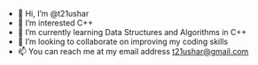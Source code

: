- 👋 Hi, I’m @t21ushar
- 👀 I’m interested C++
- 🌱 I’m currently learning Data Structures and Algorithms in C++
- 💞️ I’m looking to collaborate on improving my coding skills
- 📫 You can reach me at my email address t21ushar@gmail.com

<!---
t21ushar/t21ushar is a ✨ special ✨ repository because its `README.md` (this file) appears on your GitHub profile.
You can click the Preview link to take a look at your changes.
--->
